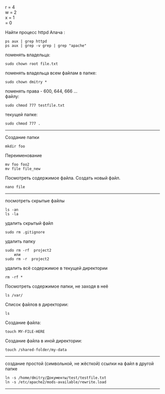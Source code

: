 r = 4  
w = 2  
x = 1  
  = 0  

Найти процесс httpd Апача :  

    ps aux | grep httpd
    ps aux | grep -v grep | grep "apache"

поменять владельца:

    sudo chown root file.txt
	
поменять владельца всем файлам в папке:

    sudo chown dmitry *
	
поменять права - 600, 644, 666 ...  
файлу:

    sudo chmod 777 testfile.txt

текущей папке:

    sudo chmod 777 .
	

---------------------------------------
Создание папки
    
    mkdir foo

Переименование

    mv foo foo2
    mv file file_new

Посмотреть содержимое файла. Создать новый файл.

    nano file

---------------------------------------

посмотреть скрытые файлы

    ls -an
    ls -la

удалить скрытый файл

    sudo rm .gitignore

удалить папку

    sudo rm -rf  project2
        или
    sudo rm -r  project2

удалить всё содержимое в текущей директории

    rm -rf *

Посмотреть содержимое папки, не заходя в неё

    ls /var/

Список файлов в директории:

    ls

Создание файла:

    touch MY-FILE-HERE

Создание файла в иной директории:

    touch /shared-folder/my-data

---------------------------------------

создание простой (символьной, не жёсткой) ссылки на файл в другой папке

    ln -s /home/dmitry/Документы/test/testfile.txt
    ln -s /etc/apache2/mods-available/rewrite.load 

---------------------------------------
